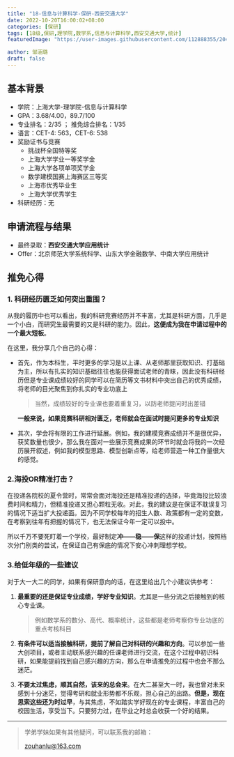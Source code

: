 ```yaml
---
title: "18-信息与计算科学-保研-西安交通大学"
date: 2022-10-20T16:00:02+08:00
categories: [保研]
tags: [18级,保研,理学院,数学系,信息与计算科学,西安交通大学,统计]
featuredImage: "https://user-images.githubusercontent.com/112888355/204550953-0ab12fe6-ed1d-48f6-a75c-d33b55d64e4b.jpg"

author: 邹涵璐
draft: false
---
```


## 基本背景
- 学院：上海大学-理学院-信息与计算科学
- GPA：3.68/4.00，89.7/100
- 专业排名：2/35 ； 推免综合排名：1/35
- 语言：CET-4: 563，CET-6: 538
- 奖励证书与竞赛
   - 挑战杯全国特等奖 
   - 上海大学学业一等奖学金 
   - 上海大学各项单项奖学金
   - 数学建模国赛上海赛区三等奖
   - 上海市优秀毕业生 
   - 上海大学优秀学生
- 科研经历：无

## 申请流程与结果
- 最终录取：**西安交通大学应用统计** 
- Offer：北京师范大学系统科学、山东大学金融数学、中南大学应用统计

## 推免心得
### 1. 科研经历匮乏如何突出重围？

从我的履历中也可以看出，我的科研竞赛经历并不丰富，尤其是科研方面，几乎是一个小白，而研究生最需要的又是科研的能力。因此，**这便成为我在申请过程中的一个最大短板**。

在这里，我分享几个自己的心得：

- 首先，作为本科生，平时更多的学习是以上课、从老师那里获取知识、打基础为主，所以有扎实的知识基础往往也能获得面试老师的青睐，因此没有科研经历但是专业课成绩较好的同学可以在简历等文书材料中突出自己的优秀成绩，将老师的目光聚焦到你扎实的专业功底上
  > 当然，成绩较好的专业课也要着重复习，以防老师提问时出差错

   **一般来说，如果竞赛科研相对匮乏，老师就会在面试时提问更多的专业知识**


- 其次，学会将有限的工作进行延展。例如，我的建模竞赛成绩并不是很优异，获奖数量也很少，那么我在面对一些展示竞赛成果的环节时就会将我的一次经历展开叙述，例如我的模型思路、模型创新点等，给老师营造一种工作量很大的感觉。

### 2.海投OR精准打击？
在投递各院校的夏令营时，常常会面对海投还是精准投递的选择，毕竟海投比较浪费时间和精力，但精准投递又担心颗粒无收。对此，我的建议是在保证不耽误复习的情况下适当扩大投递面。因为不同学校每年的招生人数、政策都有一定的变数，在考察到往年有把握的情况下，也无法保证今年一定可以投中。

所以千万不要死盯着一个学校，最好制定**冲——稳——保**这样的投递计划，按照档次分门别类的尝试，在保证自己有保底的情况下安心冲刺理想学校。

### 3.给低年级的一些建议
对于大一大二的同学，如果有保研意向的话，在这里给出几个小建议供参考：

1) **最重要的还是保证专业成绩，学好专业知识**。尤其是一些分流之后接触到的核心专业课。
    > 例如数学系的数分、高代、概率统计，这些都是老师考察你专业功底的重点考核科目

2) **有条件可以适当接触科研，提前了解自己对科研的兴趣和方向**。可以参加一些大创项目，或者主动联系感兴趣的任课老师进行交流，在这个过程中初识科研，如果能提前找到自己感兴趣的方向，那么在申请推免的过程中也会不那么迷茫。


3) **不要太过焦虑，顺其自然，该来的总会来**。在大二甚至大一时，我也曾对未来感到十分迷茫，觉得考研和就业形势都不乐观，担心自己的出路。**但是，现在思索这些还为时过早**，与其焦虑，不如踏实学好现在的专业课程，丰富自己的校园生活，享受当下。只要努力过，在毕业之时总会收获一个好的结果。

---

> 学弟学妹如果有其他疑问，可以联系我的邮箱：
> 
> zouhanlu@163.com







